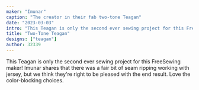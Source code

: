 ```yaml
---
maker: "Imunar"
caption: "The creator in their fab two-tone Teagan"
date: "2023-03-03"
intro: "This Teagan is only the second ever sewing project for this FreeSewing maker! Imunar shares that there was a fair bit of seam ripping working with jersey, but we think they're right to be pleased with the end result. Love the color-blocking choices."
title: "Two-Tone Teagan"
designs: ["teagan"]
author: 32339
---
```


This Teagan is only the second ever sewing project for this FreeSewing maker! Imunar shares that there was a fair bit of seam ripping working with jersey, but we think they're right to be pleased with the end result. Love the color-blocking choices.
